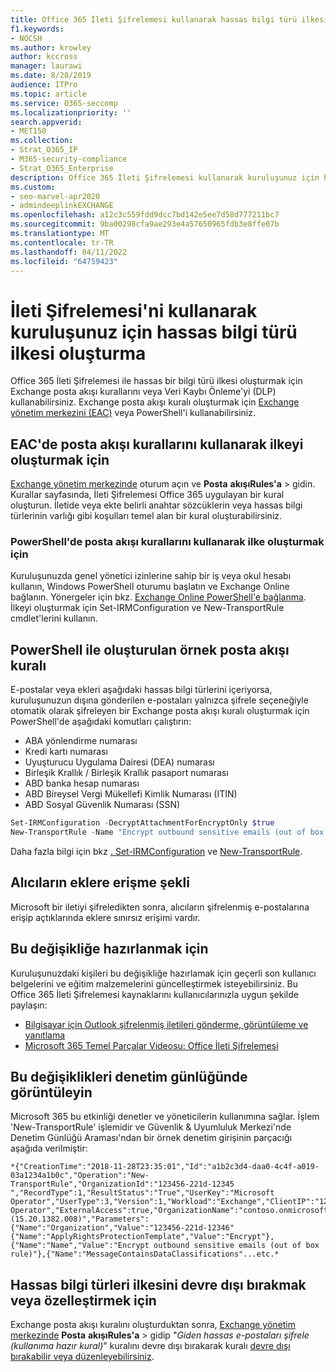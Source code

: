 ```yaml
---
title: Office 365 İleti Şifrelemesi kullanarak hassas bilgi türü ilkesi oluşturma
f1.keywords:
- NOCSH
ms.author: krowley
author: kccross
manager: laurawi
ms.date: 8/28/2019
audience: ITPro
ms.topic: article
ms.service: O365-seccomp
ms.localizationpriority: ''
search.appverid:
- MET150
ms.collection:
- Strat_O365_IP
- M365-security-compliance
- Strat_O365_Enterprise
description: Office 365 İleti Şifrelemesi kullanarak kuruluşunuz için hassas bilgi türü ilkesi oluşturmayı öğrenin.
ms.custom:
- seo-marvel-apr2020
- admindeeplinkEXCHANGE
ms.openlocfilehash: a12c3c559fdd9dcc7bd142e5ee7d58d777211bc7
ms.sourcegitcommit: 9ba00298cfa9ae293e4a57650965fdb3e8ffe07b
ms.translationtype: MT
ms.contentlocale: tr-TR
ms.lasthandoff: 04/11/2022
ms.locfileid: "64759423"
---
```

# <a name="create-a-sensitive-information-type-policy-for-your-organization-using-message-encryption"></a>İleti Şifrelemesi'ni kullanarak kuruluşunuz için hassas bilgi türü ilkesi oluşturma

Office 365 İleti Şifrelemesi ile hassas bir bilgi türü ilkesi oluşturmak için Exchange posta akışı kurallarını veya Veri Kaybı Önleme'yi (DLP) kullanabilirsiniz. Exchange posta akışı kuralı oluşturmak için <a href="https://go.microsoft.com/fwlink/p/?linkid=2059104" target="_blank">Exchange yönetim merkezini (EAC)</a> veya PowerShell'i kullanabilirsiniz.

## <a name="to-create-the-policy-by-using-mail-flow-rules-in-the-eac"></a>EAC'de posta akışı kurallarını kullanarak ilkeyi oluşturmak için

<a href="https://go.microsoft.com/fwlink/p/?linkid=2059104" target="_blank">Exchange yönetim merkezinde</a> oturum açın ve **Posta** **akışıRules'a** >  gidin. Kurallar sayfasında, İleti Şifrelemesi Office 365 uygulayan bir kural oluşturun. İletide veya ekte belirli anahtar sözcüklerin veya hassas bilgi türlerinin varlığı gibi koşulları temel alan bir kural oluşturabilirsiniz.

### <a name="to-create-the-policy-by-using-mail-flow-rules-in-powershell"></a>PowerShell'de posta akışı kurallarını kullanarak ilke oluşturmak için

Kuruluşunuzda genel yönetici izinlerine sahip bir iş veya okul hesabı kullanın, Windows PowerShell oturumu başlatın ve Exchange Online bağlanın. Yönergeler için bkz. [Exchange Online PowerShell'e bağlanma](/powershell/exchange/connect-to-exchange-online-powershell). İlkeyi oluşturmak için Set-IRMConfiguration ve New-TransportRule cmdlet'lerini kullanın.

## <a name="example-mail-flow-rule-created-with-powershell"></a>PowerShell ile oluşturulan örnek posta akışı kuralı

E-postalar veya ekleri aşağıdaki hassas bilgi türlerini içeriyorsa, kuruluşunuzun dışına gönderilen e-postaları yalnızca şifrele seçeneğiyle otomatik olarak şifreleyen bir Exchange posta akışı kuralı oluşturmak için PowerShell'de aşağıdaki komutları çalıştırın:

- ABA yönlendirme numarası
- Kredi kartı numarası
- Uyuşturucu Uygulama Dairesi (DEA) numarası
- Birleşik Krallık / Birleşik Krallık pasaport numarası
- ABD banka hesap numarası
- ABD Bireysel Vergi Mükellefi Kimlik Numarası (ITIN)
- ABD Sosyal Güvenlik Numarası (SSN)

```powershell
Set-IRMConfiguration -DecryptAttachmentForEncryptOnly $true
New-TransportRule -Name "Encrypt outbound sensitive emails (out of box rule)" -SentToScope  NotInOrganization  -ApplyRightsProtectionTemplate "Encrypt" -MessageContainsDataClassifications @(@{Name="ABA Routing Number"; minCount="1"},@{Name="Credit Card Number"; minCount="1"},@{Name="Drug Enforcement Agency (DEA) Number"; minCount="1"},@{Name="U.S. / U.K. Passport Number"; minCount="1"},@{Name="U.S. Bank Account Number"; minCount="1"},@{Name="U.S. Individual Taxpayer Identification Number (ITIN)"; minCount="1"},@{Name="U.S. Social Security Number (SSN)"; minCount="1"}) -SenderNotificationType "NotifyOnly"
```

Daha fazla bilgi için bkz [. Set-IRMConfiguration](/powershell/module/exchange/set-irmconfiguration) ve [New-TransportRule](/powershell/module/exchange/new-transportrule).

## <a name="how-recipients-access-attachments"></a>Alıcıların eklere erişme şekli

Microsoft bir iletiyi şifreledikten sonra, alıcıların şifrelenmiş e-postalarına erişip açtıklarında eklere sınırsız erişimi vardır.

## <a name="to-prepare-for-this-change"></a>Bu değişikliğe hazırlanmak için

Kuruluşunuzdaki kişileri bu değişikliğe hazırlamak için geçerli son kullanıcı belgelerini ve eğitim malzemelerini güncelleştirmek isteyebilirsiniz. Bu Office 365 İleti Şifrelemesi kaynaklarını kullanıcılarınızla uygun şekilde paylaşın:

- [Bilgisayar için Outlook şifrelenmiş iletileri gönderme, görüntüleme ve yanıtlama](https://support.microsoft.com/en-us/office/send-view-and-reply-to-encrypted-messages-in-outlook-for-pc-eaa43495-9bbb-4fca-922a-df90dee51980)
- [Microsoft 365 Temel Parçalar Videosu: Office İleti Şifrelemesi](https://youtu.be/CQR0cG_iEUc)

## <a name="view-these-changes-in-the-audit-log"></a>Bu değişiklikleri denetim günlüğünde görüntüleyin

Microsoft 365 bu etkinliği denetler ve yöneticilerin kullanımına sağlar. İşlem 'New-TransportRule' işlemidir ve Güvenlik & Uyumluluk Merkezi'nde Denetim Günlüğü Araması'ndan bir örnek denetim girişinin parçacığı aşağıda verilmiştir:

```text
*{"CreationTime":"2018-11-28T23:35:01","Id":"a1b2c3d4-daa0-4c4f-a019-03a1234a1b0c","Operation":"New-TransportRule","OrganizationId":"123456-221d-12345 ","RecordType":1,"ResultStatus":"True","UserKey":"Microsoft Operator","UserType":3,"Version":1,"Workload":"Exchange","ClientIP":"123.456.147.68:17584","ObjectId":"","UserId":"Microsoft Operator","ExternalAccess":true,"OrganizationName":"contoso.onmicrosoft.com","OriginatingServer":"CY4PR13MBXXXX (15.20.1382.008)","Parameters": {"Name":"Organization","Value":"123456-221d-12346"{"Name":"ApplyRightsProtectionTemplate","Value":"Encrypt"},{"Name":"Name","Value":"Encrypt outbound sensitive emails (out of box rule)"},{"Name":"MessageContainsDataClassifications"...etc.*
```

## <a name="to-disable-or-customize-the-sensitive-information-types-policy"></a>Hassas bilgi türleri ilkesini devre dışı bırakmak veya özelleştirmek için

Exchange posta akışı kuralını oluşturduktan sonra, <a href="https://go.microsoft.com/fwlink/p/?linkid=2059104" target="_blank">Exchange yönetim merkezinde</a> **Posta** **akışıRules'a** >  gidip "*Giden hassas e-postaları şifrele (kullanıma hazır kural)*" kuralını devre dışı bırakarak kuralı [devre dışı bırakabilir veya düzenleyebilirsiniz](/exchange/security-and-compliance/mail-flow-rules/manage-mail-flow-rules#enable-or-disable-a-mail-flow-rule).